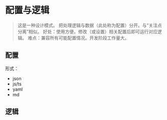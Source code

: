 # 配置与逻辑

> 这是一种设计模式。
> 把处理逻辑与数据（此处称为配置）分开。与“关注点分离”相似。
> 好处：使用方便。修改（或设置）相关配置后即可运行对应逻辑。
> 难点：兼容所有可能配置情况。开发阶段工作量大。

## 配置

形式：

- json
- js/ts
- yaml
- md

## 逻辑
